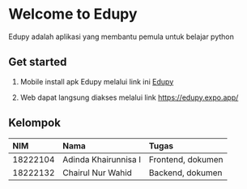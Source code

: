 # Welcome to Edupy

Edupy adalah aplikasi yang membantu pemula untuk belajar python

## Get started

1. Mobile
install apk Edupy melalui link ini [Edupy](drive.google.com/ucexport=downloadid=1a0MrimVPUCdBTo5dQ1llEeZxbybumQHk)

2. Web
dapat langsung diakses melalui link https://edupy.expo.app/

## Kelompok

|NIM | Nama | Tugas|
|:-|:-|:-|
|18222104|Adinda Khairunnisa I| Frontend, dokumen|
|18222132|Chairul Nur Wahid| Backend, dokumen|